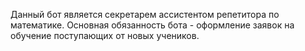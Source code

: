 Данный бот является секретарем ассистентом репетитора по математике. Основная обязанность бота - оформление заявок на обучение поступающих от новых учеников.